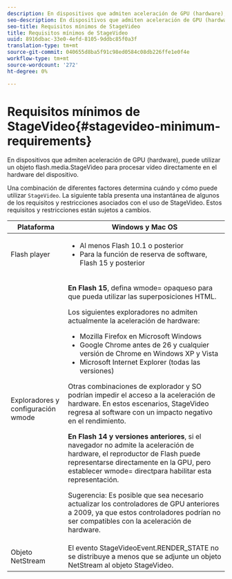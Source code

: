 ```yaml
---
description: En dispositivos que admiten aceleración de GPU (hardware), puede utilizar un objeto flash.media.StageVideo para procesar vídeo directamente en el hardware del dispositivo.
seo-description: En dispositivos que admiten aceleración de GPU (hardware), puede utilizar un objeto flash.media.StageVideo para procesar vídeo directamente en el hardware del dispositivo.
seo-title: Requisitos mínimos de StageVideo
title: Requisitos mínimos de StageVideo
uuid: 8916dbac-33e0-4efd-8105-9ddbc85f0a3f
translation-type: tm+mt
source-git-commit: 040655d8ba5f91c98ed0584c08db226ffe1e0f4e
workflow-type: tm+mt
source-wordcount: '272'
ht-degree: 0%

---
```



# Requisitos mínimos de StageVideo{#stagevideo-minimum-requirements}

En dispositivos que admiten aceleración de GPU (hardware), puede utilizar un objeto flash.media.StageVideo para procesar vídeo directamente en el hardware del dispositivo.

<!--<a id="section_64DDAA8DB215493E8A7CA6636819D350"></a>-->

Una combinación de diferentes factores determina cuándo y cómo puede utilizar `StageVideo`. La siguiente tabla presenta una instantánea de algunos de los requisitos y restricciones asociados con el uso de StageVideo. Estos requisitos y restricciones están sujetos a cambios.

<table id="table_882F4462A5AE47E28A60A39D112164A7"> 
 <thead> 
  <tr> 
   <th colname="col1" class="entry"> Plataforma </th> 
   <th colname="col2" class="entry"> Windows y Mac OS </th> 
  </tr>
 </thead>
 <tbody> 
  <tr> 
   <td colname="col1"> Flash player </td> 
   <td colname="col2"> 
    <ul id="ul_s42_lm2_jp"> 
     <li id="li_308FA9EC206B437A9EE04C29F9480B73">Al menos Flash 10.1 o posterior </li> 
     <li id="li_5898EDB0D12A43389076BCC7F4A27A0A">Para la función de reserva de software, Flash 15 y posterior </li> 
    </ul> </td> 
  </tr> 
  <tr> 
   <td colname="col1">Exploradores y configuración <span class="codeph"> wmode</span> </td> 
   <td colname="col2"> <p><b>En Flash 15</b>, defina  <span class="codeph"> wmode=</span> opaqueso para que pueda utilizar las superposiciones HTML. </p> <p>Los siguientes exploradores no admiten actualmente la aceleración de hardware: 
     <ul id="ul_frv_ykf_jp"> 
      <li id="li_3D407A61FEE042A9B85A6EFACA6D7719">Mozilla Firefox en Microsoft Windows </li> 
      <li id="li_39B85AC352564DA8B86EA826638F1F4B">Google Chrome antes de 26 y cualquier versión de Chrome en Windows XP y Vista </li> 
      <li id="li_0042BA6070C849E6B7C4B4BF4333F712">Microsoft Internet Explorer (todas las versiones) </li> 
     </ul>Otras combinaciones de explorador y SO podrían impedir el acceso a la aceleración de hardware. En estos escenarios, <span class="codeph"> StageVideo</span> regresa al software con un impacto negativo en el rendimiento. </p> <p><b>En Flash 14 y versiones anteriores</b>, si el navegador no admite la aceleración de hardware, el reproductor de Flash puede representarse directamente en la GPU, pero establecer  <span class="codeph"> wmode=</span> directpara habilitar esta representación. <p>Sugerencia:  Es posible que sea necesario actualizar los controladores de GPU anteriores a 2009, ya que estos controladores podrían no ser compatibles con la aceleración de hardware. </p> </p> </td> 
  </tr> 
  <tr> 
   <td colname="col1"> Objeto NetStream </td> 
   <td colname="col2">El evento <span class="codeph"> StageVideoEvent.RENDER_STATE</span> no se distribuye a menos que se adjunte un objeto <span class="codeph"> NetStream</span> al objeto <span class="codeph"> StageVideo</span>. </td> 
  </tr> 
 </tbody> 
</table>

